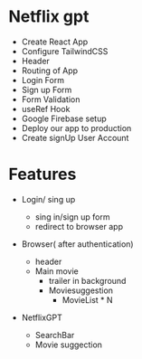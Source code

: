 # Netflix gpt

- Create React App
- Configure TailwindCSS
- Header
- Routing of App
- Login Form
- Sign up Form
- Form Validation
- useRef Hook
- Google Firebase setup
- Deploy our app to production
- Create signUp User Account



# Features
- Login/ sing up
    - sing in/sign up form
    - redirect to browser app
- Browser( after authentication)
    - header
    - Main movie
        - trailer in background
        - Moviesuggestion
            - MovieList * N 

- NetflixGPT
    - SearchBar
    - Movie suggection
